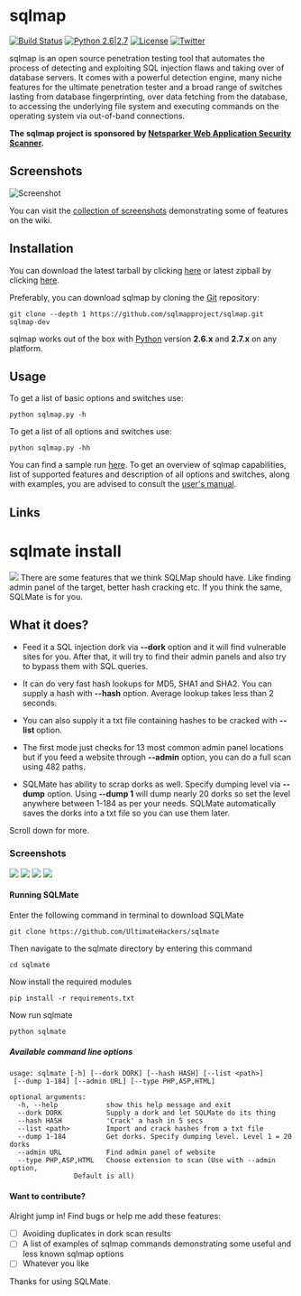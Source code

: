 # sqlmap

[![Build Status](https://api.travis-ci.org/sqlmapproject/sqlmap.svg?branch=master)](https://api.travis-ci.org/sqlmapproject/sqlmap) [![Python 2.6|2.7](https://img.shields.io/badge/python-2.6|2.7-yellow.svg)](https://www.python.org/) [![License](https://img.shields.io/badge/license-GPLv2-red.svg)](https://raw.githubusercontent.com/sqlmapproject/sqlmap/master/LICENSE) [![Twitter](https://img.shields.io/badge/twitter-@sqlmap-blue.svg)](https://twitter.com/sqlmap)

sqlmap is an open source penetration testing tool that automates the process of detecting and exploiting SQL injection flaws and taking over of database servers. It comes with a powerful detection engine, many niche features for the ultimate penetration tester and a broad range of switches lasting from database fingerprinting, over data fetching from the database, to accessing the underlying file system and executing commands on the operating system via out-of-band connections.

**The sqlmap project is sponsored by [Netsparker Web Application Security Scanner](https://www.netsparker.com/?utm_source=github.com&utm_medium=referral&utm_content=sqlmap+repo&utm_campaign=generic+advert).**

Screenshots
----

![Screenshot](https://raw.github.com/wiki/sqlmapproject/sqlmap/images/sqlmap_screenshot.png)

You can visit the [collection of screenshots](https://github.com/sqlmapproject/sqlmap/wiki/Screenshots) demonstrating some of features on the wiki.

Installation
----

You can download the latest tarball by clicking [here](https://github.com/sqlmapproject/sqlmap/tarball/master) or latest zipball by clicking  [here](https://github.com/sqlmapproject/sqlmap/zipball/master).

Preferably, you can download sqlmap by cloning the [Git](https://github.com/sqlmapproject/sqlmap) repository:

    git clone --depth 1 https://github.com/sqlmapproject/sqlmap.git sqlmap-dev

sqlmap works out of the box with [Python](http://www.python.org/download/) version **2.6.x** and **2.7.x** on any platform.

Usage
----

To get a list of basic options and switches use:

    python sqlmap.py -h

To get a list of all options and switches use:

    python sqlmap.py -hh

You can find a sample run [here](https://asciinema.org/a/46601).
To get an overview of sqlmap capabilities, list of supported features and description of all options and switches, along with examples, you are advised to consult the [user's manual](https://github.com/sqlmapproject/sqlmap/wiki/Usage).

Links
----

# sqlmate install
<img src='https://i.imgur.com/iXwyVul.png' />
There are some features that we think SQLMap should have. Like finding admin panel of the target, better hash cracking etc. If you think the same, SQLMate is for you.

## What it does?
- Feed it a SQL injection dork via <b>--dork</b> option and it will find vulnerable sites for you. After that, it will try to find their admin panels and also try to bypass them with SQL queries.

- It can do very fast hash lookups for MD5, SHA1 and SHA2. You can supply a hash with <b>--hash</b> option. Average lookup takes less than 2 seconds.

- You can also supply it a txt file containing hashes to be cracked with <b>--list <path></b> option.
  
- The first mode just checks for 13 most common admin panel locations but if you feed a website through <b>--admin</b> option, you can do a full scan using 482 paths.

- SQLMate has ability to scrap dorks as well. Specify dumping level via <b>--dump</b> option. Using <b>--dump 1</b> will dump nearly 20 dorks so set the level anywhere between 1-184 as per your needs. SQLMate automatically saves the dorks into a txt file so you can use them later.

Scroll down for more.

### Screenshots
<img src='https://i.imgur.com/8JDL1xt.png' />
<img src='https://i.imgur.com/ww2zupy.png' />
<img src='https://i.imgur.com/itjrbrH.png' />
<img src='https://i.imgur.com/IxFbg8G.png' />

#### Running SQLMate
Enter the following command in terminal to download SQLMate
```
git clone https://github.com/UltimateHackers/sqlmate
```
Then navigate to the sqlmate directory by entering this command
```
cd sqlmate
```
Now install the required modules
```
pip install -r requirements.txt
```
Now run sqlmate
```
python sqlmate
```

##### Available command line options
```
usage: sqlmate [-h] [--dork DORK] [--hash HASH] [--list <path>]
 [--dump 1-184] [--admin URL] [--type PHP,ASP,HTML]

optional arguments:
  -h, --help            show this help message and exit
  --dork DORK           Supply a dork and let SQLMate do its thing
  --hash HASH           'Crack' a hash in 5 secs
  --list <path>         Import and crack hashes from a txt file
  --dump 1-184          Get dorks. Specify dumping level. Level 1 = 20 dorks
  --admin URL           Find admin panel of website
  --type PHP,ASP,HTML   Choose extension to scan (Use with --admin option,
          		Default is all)
```
#### Want to contribute?
Alright jump in! Find bugs or help me add these features:
- [ ] Avoiding duplicates in dork scan results
- [ ] A list of examples of sqlmap commands demonstrating some useful and less known sqlmap options
- [ ] Whatever you like

Thanks for using SQLMate.
